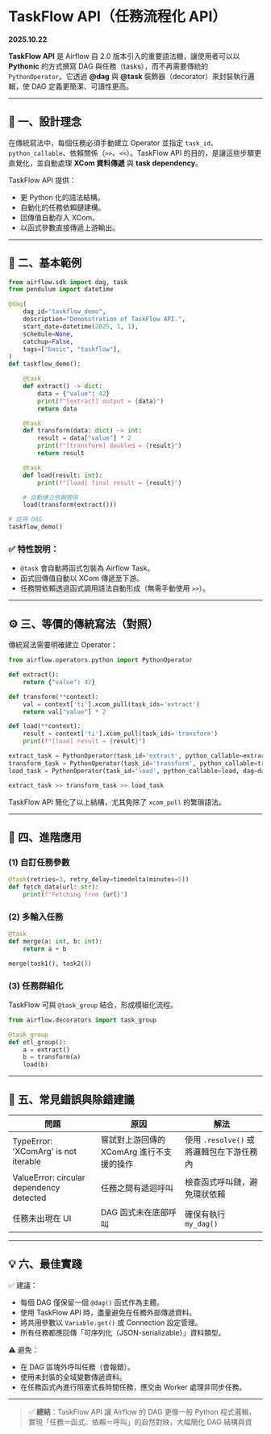 # TaskFlow API（任務流程化 API）

**2025.10.22**

**TaskFlow API** 是 Airflow 自 2.0 版本引入的重要語法糖，讓使用者可以以 **Pythonic** 的方式撰寫 DAG 與任務（tasks），而不再需要傳統的 `PythonOperator`。它透過 **@dag** 與 **@task** 裝飾器（decorator）來封裝執行邏輯，使 DAG 定義更簡潔、可讀性更高。

---

## 🧭 一、設計理念

在傳統寫法中，每個任務必須手動建立 Operator 並指定 `task_id`、`python_callable`、依賴關係（`>>`、`<<`）。TaskFlow API 的目的，是讓這些步驟更直覺化，並自動處理 **XCom 資料傳遞** 與 **task dependency**。

TaskFlow API 提供：

* 更 Python 化的語法結構。
* 自動化的任務依賴鏈建構。
* 回傳值自動存入 XCom。
* 以函式參數直接傳遞上游輸出。

---

## 🧩 二、基本範例

```python
from airflow.sdk import dag, task
from pendulum import datetime

@dag(
    dag_id="taskflow_demo",
    description="Demonstration of TaskFlow API.",
    start_date=datetime(2025, 1, 1),
    schedule=None,
    catchup=False,
    tags=["basic", "taskflow"],
)
def taskflow_demo():

    @task
    def extract() -> dict:
        data = {"value": 42}
        print(f"[extract] output = {data}")
        return data

    @task
    def transform(data: dict) -> int:
        result = data["value"] * 2
        print(f"[transform] doubled = {result}")
        return result

    @task
    def load(result: int):
        print(f"[load] final result = {result}")

    # 自動建立依賴關係
    load(transform(extract()))

# 註冊 DAG
taskflow_demo()
```

### ✅ 特性說明：

* `@task` 會自動將函式包裝為 Airflow Task。
* 函式回傳值自動以 XCom 傳遞至下游。
* 任務間依賴透過函式調用語法自動形成（無需手動使用 `>>`）。

---

## ⚙️ 三、等價的傳統寫法（對照）

傳統寫法需要明確建立 Operator：

```python
from airflow.operators.python import PythonOperator

def extract():
    return {"value": 42}

def transform(**context):
    val = context['ti'].xcom_pull(task_ids='extract')
    return val["value"] * 2

def load(**context):
    result = context['ti'].xcom_pull(task_ids='transform')
    print(f"[load] result = {result}")

extract_task = PythonOperator(task_id='extract', python_callable=extract, dag=dag)
transform_task = PythonOperator(task_id='transform', python_callable=transform, dag=dag)
load_task = PythonOperator(task_id='load', python_callable=load, dag=dag)

extract_task >> transform_task >> load_task
```

TaskFlow API 簡化了以上結構，尤其免除了 `xcom_pull` 的繁瑣語法。

---

## 🔁 四、進階應用

### (1) 自訂任務參數

```python
@task(retries=3, retry_delay=timedelta(minutes=5))
def fetch_data(url: str):
    print(f"Fetching from {url}")
```

### (2) 多輸入任務

```python
@task
def merge(a: int, b: int):
    return a + b

merge(task1(), task2())
```

### (3) 任務群組化

TaskFlow 可與 `@task_group` 結合，形成模組化流程。

```python
from airflow.decorators import task_group

@task_group
def etl_group():
    a = extract()
    b = transform(a)
    load(b)
```

---

## 🧠 五、常見錯誤與除錯建議

| 問題                                       | 原因                        | 解法                          |
| ---------------------------------------- | ------------------------- | --------------------------- |
| TypeError: 'XComArg' is not iterable     | 嘗試對上游回傳的 XComArg 進行不支援的操作 | 使用 `.resolve()` 或將邏輯包在下游任務內 |
| ValueError: circular dependency detected | 任務之間有遞迴呼叫                 | 檢查函式呼叫鏈，避免環狀依賴              |
| 任務未出現在 UI                                | DAG 函式未在底部呼叫              | 確保有執行 `my_dag()`            |

---

## 💡 六、最佳實踐

✅ 建議：

* 每個 DAG 僅保留一個 `@dag()` 函式作為主體。
* 使用 TaskFlow API 時，盡量避免在任務外部傳遞資料。
* 將共用參數以 `Variable.get()` 或 Connection 設定管理。
* 所有任務都應回傳「可序列化（JSON-serializable）」資料類型。

⚠️ 避免：

* 在 DAG 區塊外呼叫任務（會報錯）。
* 使用未封裝的全域變數傳遞資料。
* 在任務函式內進行阻塞式長時間任務，應交由 Worker 處理非同步任務。

---

> ✅ **總結**：TaskFlow API 讓 Airflow 的 DAG 更像一般 Python 程式邏輯，實現「任務＝函式、依賴＝呼叫」的自然對映，大幅簡化 DAG 結構與資
